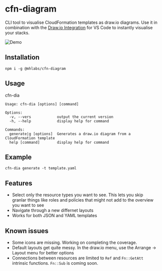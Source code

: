 # cfn-diagram

CLI tool to visualise CloudFormation templates as draw.io diagrams. Use it in combination with the [Draw.io Integration](https://marketplace.visualstudio.com/items?itemName=hediet.vscode-drawio) for VS Code to instantly visualise your stacks.

![Demo](https://raw.githubusercontent.com/mhlabs/cfn-diagram/master/demo.gif)

## Installation
`npm i -g @mhlabs/cfn-diagram`

## Usage
cfn-dia
```
Usage: cfn-dia [options] [command]

Options:
  -v, --vers            output the current version
  -h, --help            display help for command

Commands:
  generate|g [options]  Generates a draw.io diagram from a CloudFormation template
  help [command]        display help for command
```

## Example 
```
cfn-dia generate -t template.yaml
```

## Features 
* Select only the resource types you want to see. This lets you skip granlar things like roles and policies that might not add to the overview you want to see
* Navigate through a new differnet layouts
* Works for both JSON and YAML templates

## Known issues
* Some icons are missing. Working on completing the coverage.
* Default layouts get quite messy. In the draw.io menu, use the Arrange -> Layout menu for better options
* Connections between resources are limited to `Ref` and `Fn::GetAtt` intrinsic functions. `Fn::Sub` is coming soon.
